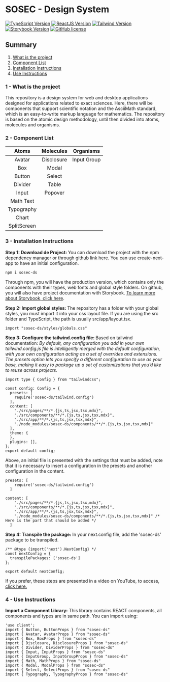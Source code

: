 <h1>SOSEC - Design System</h1> 

[![TypeScript Version](https://img.shields.io/badge/TypeScript-^5-blue.svg)](https://shields.io/)
[![ReactJS Version](https://img.shields.io/badge/ReactJS-^18-black.svg)](https://shields.io/)
[![Tailwind Version](https://img.shields.io/badge/TailwindCSS-^3.4.1-red.svg)](https://shields.io/)
[![Storybook Version](https://img.shields.io/badge/Storybook-^8.1.3-yellow.svg)](https://shields.io/)
[![GitHub license](https://img.shields.io/github/license/Naereen/StrapDown.js.svg)](https://github.com/Brunoengi/design-system/LICENSE)

<h2>Summary</h2>

<ol>
  <li ><a href='#project'>What is the project</a></li>
  <li ><a href='#component-list'>Component List</a></li>
  <li ><a href='#intallation'>Installation Instructions</a></li>
  <li ><a href='#use'>Use Instructions</a></li>
</ol>

<h3 id="project">1 - What is the project</h3>

This repository is a design system for web and desktop applications designed for applications related to exact sciences. Here, there will be components that support scientific notation and the AsciiMath standard, which is an easy-to-write markup language for mathematics. The repository is based on the atomic design methodology, until then divided into atoms, molecules and organisms.

<h3 id="component-list">2 - Component List</h3>

| Atoms       | Molecules   | Organisms   | 
| :---:       | :---:       | :---:       |
| Avatar      | Disclosure  | Input Group |
| Box         | Modal       |
| Button      | Select      |
| Divider     | Table
| Input       | Popover
| Math Text   |
| Typography  |  
| Chart       | 
| SplitScreen | 

<h3 id="intallation">3 - Installation Instructions</h3>

<b>Step 1: Download de Project: </b> You can download the project with the npm dependency manager or through github <link>link here</link>. You can use create-next-app to have an initial configuration.
```
npm i sosec-ds
```

Through npm, you will have the production version, which contains only the components with their types, web fonts and global style folders. On github, you will also have project documentation with Storybook. <a href="https://storybook.js.org/">To learn more about Storybook, click here</a>.

<b>Step 2: Import global styles: </b> The repository has a folder with your global styles, you must import it into your css layout file. If you are using the src folder and TypeScript, the path is usually src/app/layout.tsx.
```
import "sosec-ds/styles/globals.css"
```

<b>Step 3: Configure the tailwind.config file: </b> Based on tailwind documentation: <i>By default, any configuration you add in your own tailwind.config.js file is intelligently merged with the default configuration, with your own configuration acting as a set of overrides and extensions. The presets option lets you specify a different configuration to use as your base, making it easy to package up a set of customizations that you’d like to reuse across projects.</i>

```
import type { Config } from "tailwindcss";

const config: Config = {
  presets: [
    require('sosec-ds/tailwind.config')
  ],
  content: [
    "./src/pages/**/*.{js,ts,jsx,tsx,mdx}",
    "./src/components/**/*.{js,ts,jsx,tsx,mdx}",
    "./src/app/**/*.{js,ts,jsx,tsx,mdx}",
    "./node_modules/sosec-ds/components/**/*.{js,ts,jsx,tsx,mdx}"
  ],
  theme: {
  },
  plugins: [],
};
export default config;

```

Above, an initial file is presented with the settings that must be added, note that it is necessary to insert a configuration in the presets and another configuration in the content.

```
presets: [
    require('sosec-ds/tailwind.config')
  ]
```

```
content: [
    "./src/pages/**/*.{js,ts,jsx,tsx,mdx}",
    "./src/components/**/*.{js,ts,jsx,tsx,mdx}",
    "./src/app/**/*.{js,ts,jsx,tsx,mdx}",
    "./node_modules/sosec-ds/components/**/*.{js,ts,jsx,tsx,mdx}" /* Here is the part that should be added */
  ]
```

<b>Step 4: Transpile the package: </b> In your next.config file, add the 'sosec-ds' package to be transpiled.

```
/** @type {import('next').NextConfig} */
const nextConfig = {
  transpilePackages: ['sosec-ds']
};

export default nextConfig;

```

If you prefer, these steps are presented in a video on YouTube, to access, <a href="https://youtu.be/b07L5Jt13z4">click here.</a>

<h3 id="use">4 - Use Instructions</h3>

<b>Import a Component Library:</b> This library contains REACT components, all components and types are in same path. You can import using:

```
'use client';
import { Button, ButtonProps } from "sosec-ds"
import { Avatar, AvatarProps } from "sosec-ds"
import { Box, BoxProps } from "sosec-ds"
import { Disclosure, DisclosureProps } from "sosec-ds"
import { Divider, DividerProps } from "sosec-ds"
import { Input, InputProps } from "sosec-ds"
import { InputGroup, InputGroupProps } from "sosec-ds"
import { Math, MathProps } from "sosec-ds"
import { Modal, ModalProps } from "sosec-ds" 
import { Select, SelectProps } from "sosec-ds"
import { Typography, TypographyProps } from "sosec-ds" 

```

